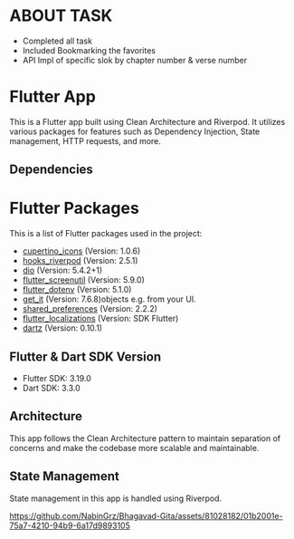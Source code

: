 # ABOUT TASK

- Completed all task
- Included Bookmarking the favorites
- API Impl of specific slok by chapter number & verse number

# Flutter App

This is a Flutter app built using Clean Architecture and Riverpod. It utilizes various packages for features such as Dependency Injection, State management, HTTP requests, and more.

## Dependencies

# Flutter Packages

This is a list of Flutter packages used in the project:

- [cupertino_icons](https://pub.dev/packages/cupertino_icons) (Version: 1.0.6)
- [hooks_riverpod](https://pub.dev/packages/hooks_riverpod) (Version: 2.5.1)
- [dio](https://pub.dev/packages/dio) (Version: 5.4.2+1)
- [flutter_screenutil](https://pub.dev/packages/flutter_screenutil) (Version: 5.9.0)
- [flutter_dotenv](https://pub.dev/packages/flutter_dotenv) (Version: 5.1.0)
- [get_it](https://pub.dev/packages/get_it) (Version: 7.6.8)objects e.g. from your UI.
- [shared_preferences](https://pub.dev/packages/shared_preferences) (Version: 2.2.2)
- [flutter_localizations](https://api.flutter.dev/flutter/flutter_localizations/flutter_localizations-library.html) (Version: SDK Flutter)
- [dartz](https://pub.dev/packages/dartz) (Version: 0.10.1)


## Flutter & Dart SDK Version

- Flutter SDK: 3.19.0
- Dart SDK: 3.3.0

## Architecture

This app follows the Clean Architecture pattern to maintain separation of concerns and make the codebase more scalable and maintainable.

## State Management

State management in this app is handled using Riverpod. 

https://github.com/NabinGrz/Bhagavad-Gita/assets/81028182/01b2001e-75a7-4210-94b9-6a17d9893105


